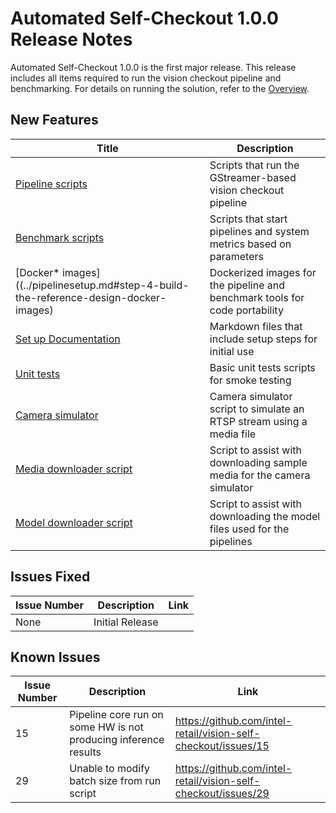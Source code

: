 # Automated Self-Checkout 1.0.0 Release Notes

Automated Self-Checkout 1.0.0 is the first major release. This release includes all items required to run the vision checkout pipeline and benchmarking. For details on running the solution, refer to the [Overview](../index.md). 

## New Features

| Title                                                                                        | Description                                                                 |
|----------------------------------------------------------------------------------------------|-----------------------------------------------------------------------------|
| [Pipeline scripts](../pipelinerun.md#run-pipeline-with-different-input-sourceinputsrc-types) | Scripts that run the GStreamer-based vision checkout pipeline               |
| [Benchmark scripts](../pipelinebenchmarking.md)                                              | Scripts that start pipelines and system metrics based on parameters         |
| [Docker* images]((../pipelinesetup.md#step-4-build-the-reference-design-docker-images)       | Dockerized images for the pipeline and benchmark tools for code portability |
| [Set up Documentation](../pipelinesetup.md)                                                  | Markdown files that include setup steps for initial use                     |
| [Unit tests](testing.md)                                                                     | Basic unit tests scripts for smoke testing                                  |
| [Camera simulator](../pipelinerun.md#run-camera-simulator)                                   | Camera simulator script to simulate an RTSP stream using a media file       |
| [Media downloader script](../pipelinebenchmarking.md#file)                                   | Script to assist with downloading sample media for the camera simulator     |
| [Model downloader script](../pipelinesetup.md#step-3-download-models-manually-optional)      | Script to assist with downloading the model files used for the pipelines    |

## Issues Fixed

| Issue Number | Description     | Link        | 
| -----------  | --------------- | ----------- |
| None         | Initial Release |             |

## Known Issues

| Issue Number | Description                                                     | Link                                                           |
| -----------  | --------------------------------------------------------------- | -------------------------------------------------------------- |
| 15           | Pipeline core run on some HW is not producing inference results | https://github.com/intel-retail/vision-self-checkout/issues/15 |
| 29           | Unable to modify batch size from run script                     | https://github.com/intel-retail/vision-self-checkout/issues/29 |
